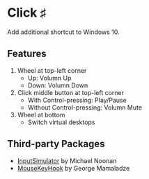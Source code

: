 # Click ♯

Add additional shortcut to Windows 10.

## Features

1. Wheel at top-left corner
   + Up: Volumn Up
   + Down: Volumn Down
2. Click middle button at top-left corner
   + With Control-pressing: Play/Pause
   + Without Control-pressing: Volumn Mute
3. Wheel at bottom
   + Switch virtual desktops

## Third-party Packages

+ [InputSimulator](https://inputsimulator.codeplex.com/) by Michael Noonan
+ [MouseKeyHook](https://github.com/gmamaladze/globalmousekeyhook) by George Mamaladze